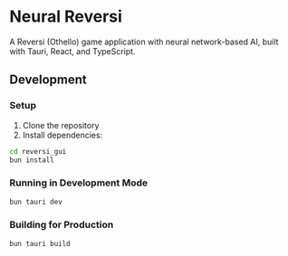 # Neural Reversi

A Reversi (Othello) game application with neural network-based AI, built with Tauri, React, and TypeScript.

## Development

### Setup

1. Clone the repository
2. Install dependencies:

```bash
cd reversi_gui
bun install
```

### Running in Development Mode

```bash
bun tauri dev
```

### Building for Production

```bash
bun tauri build
```
